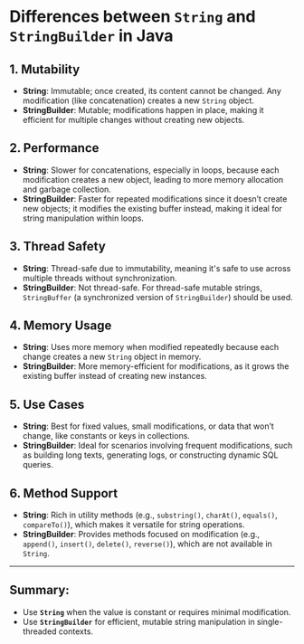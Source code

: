 # Differences between `String` and `StringBuilder` in Java

## 1. Mutability
- **String**: Immutable; once created, its content cannot be changed. Any modification (like concatenation) creates a new `String` object.
- **StringBuilder**: Mutable; modifications happen in place, making it efficient for multiple changes without creating new objects.

## 2. Performance
- **String**: Slower for concatenations, especially in loops, because each modification creates a new object, leading to more memory allocation and garbage collection.
- **StringBuilder**: Faster for repeated modifications since it doesn’t create new objects; it modifies the existing buffer instead, making it ideal for string manipulation within loops.

## 3. Thread Safety
- **String**: Thread-safe due to immutability, meaning it's safe to use across multiple threads without synchronization.
- **StringBuilder**: Not thread-safe. For thread-safe mutable strings, `StringBuffer` (a synchronized version of `StringBuilder`) should be used.

## 4. Memory Usage
- **String**: Uses more memory when modified repeatedly because each change creates a new `String` object in memory.
- **StringBuilder**: More memory-efficient for modifications, as it grows the existing buffer instead of creating new instances.

## 5. Use Cases
- **String**: Best for fixed values, small modifications, or data that won’t change, like constants or keys in collections.
- **StringBuilder**: Ideal for scenarios involving frequent modifications, such as building long texts, generating logs, or constructing dynamic SQL queries.

## 6. Method Support
- **String**: Rich in utility methods (e.g., `substring()`, `charAt()`, `equals()`, `compareTo()`), which makes it versatile for string operations.
- **StringBuilder**: Provides methods focused on modification (e.g., `append()`, `insert()`, `delete()`, `reverse()`), which are not available in `String`.

---

## Summary:
- Use **`String`** when the value is constant or requires minimal modification.
- Use **`StringBuilder`** for efficient, mutable string manipulation in single-threaded contexts.
